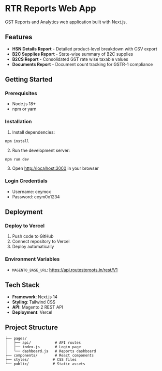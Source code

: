 # RTR Reports Web App

GST Reports and Analytics web application built with Next.js.

## Features

- **HSN Details Report** - Detailed product-level breakdown with CSV export
- **B2C Supplies Report** - State-wise summary of B2C supplies  
- **B2CS Report** - Consolidated GST rate wise taxable values
- **Documents Report** - Document count tracking for GSTR-1 compliance

## Getting Started

### Prerequisites
- Node.js 18+ 
- npm or yarn

### Installation

1. Install dependencies:
```bash
npm install
```

2. Run the development server:
```bash
npm run dev
```

3. Open [http://localhost:3000](http://localhost:3000) in your browser

### Login Credentials
- Username: ceymox
- Password: ceym0x1234

## Deployment

### Deploy to Vercel

1. Push code to GitHub
2. Connect repository to Vercel
3. Deploy automatically

### Environment Variables
- `MAGENTO_BASE_URL`: https://api.routestoroots.in/rest/V1

## Tech Stack

- **Framework**: Next.js 14
- **Styling**: Tailwind CSS
- **API**: Magento 2 REST API
- **Deployment**: Vercel

## Project Structure

```
├── pages/
│   ├── api/           # API routes
│   ├── index.js       # Login page
│   └── dashboard.js   # Reports dashboard
├── components/        # React components
├── styles/           # CSS files
└── public/           # Static assets
```
